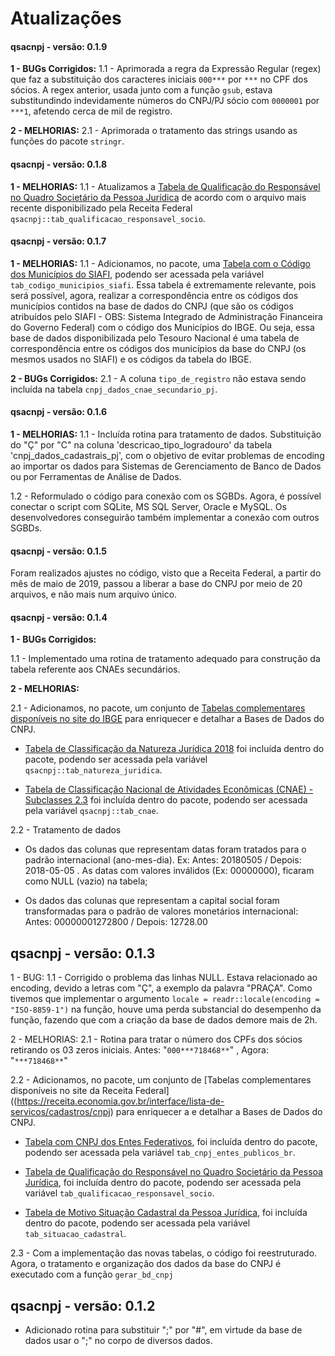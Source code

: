 # Atualizações

#### qsacnpj - versão: 0.1.9


**1 - BUGs Corrigidos:**
1.1 - Aprimorada a regra da Expressão Regular (regex) que faz a substituição dos caracteres iniciais `000***` por `***` no CPF dos sócios. A regex anterior, usada junto com a função `gsub`, estava substitundindo indevidamente números do CNPJ/PJ sócio com `0000001` por `***1`, afetendo cerca de mil de registro.

**2 - MELHORIAS:**
2.1 - Aprimorada o tratamento das strings usando as funções do pacote `stringr`.


#### qsacnpj - versão: 0.1.8

**1 - MELHORIAS:**
1.1 - Atualizamos a [Tabela de Qualificação do Responsável no Quadro Societário da
    Pessoa Jurídica](http://receita.economia.gov.br/orientacao/tributaria/cadastros/cadastro-nacional-de-pessoas-juridicas-cnpj/tabela-de-qualificacao-do-socio-representante.ods)
    de acordo com o arquivo mais recente disponibilizado pela Receita Federal
    `qsacnpj::tab_qualificacao_responsavel_socio`.


#### qsacnpj - versão: 0.1.7

**1 - MELHORIAS:**
1.1 - Adicionamos, no pacote, uma [Tabela com o Código dos Municípios do SIAFI](http://www.tesourotransparente.gov.br/ckan/dataset/lista-de-municipios-do-siafi), podendo ser acessada pela variável `tab_codigo_municipios_siafi`. Essa tabela é extremamente relevante, pois será possível, agora, realizar a correspondência entre os códigos dos municípios contidos na base de dados do CNPJ (que são os códigos atribuídos pelo SIAFI - OBS: Sistema Integrado de Administração Financeira do Governo Federal) com o código dos Municípios do IBGE. Ou seja, essa base de dados disponibilizada pelo Tesouro Nacional é uma tabela de correspondência entre os códigos dos municípios da base do CNPJ (os mesmos usados no SIAFI) e os códigos da tabela do IBGE.


**2 - BUGs Corrigidos:**
2.1 - A coluna `tipo_de_registro` não estava sendo incluída na tabela `cnpj_dados_cnae_secundario_pj`.


#### qsacnpj - versão: 0.1.6

**1 - MELHORIAS:**
1.1 - Incluída rotina para tratamento de dados. Substituição do "Ç" por "C" na coluna 'descricao_tipo_logradouro' da tabela 'cnpj_dados_cadastrais_pj', com o objetivo de evitar problemas de encoding ao importar os dados para Sistemas de Gerenciamento de Banco de Dados ou por Ferramentas de Análise de Dados.

1.2 - Reformulado o código para conexão com os SGBDs. Agora, é possível conectar o script com SQLite, MS SQL Server, Oracle e MySQL. Os desenvolvedores conseguirão também implementar a conexão com outros SGBDs.


#### qsacnpj - versão: 0.1.5

Foram realizados ajustes no código, visto que a Receita Federal, a partir do mês de maio de 2019, passou a liberar a base do CNPJ por meio de 20 arquivos, e não mais num arquivo único.



#### qsacnpj - versão: 0.1.4

**1 - BUGs Corrigidos:**

1.1 - Implementado uma rotina de tratamento adequado para construção da tabela referente aos CNAEs secundários.

**2 - MELHORIAS:**

2.1 - Adicionamos, no pacote, um conjunto de [Tabelas complementares disponíveis no site do IBGE](https://concla.ibge.gov.br/classificacoes.html) para enriquecer e detalhar a Bases de Dados do CNPJ.

- [Tabela de Classificação da Natureza Jurídica 2018](https://concla.ibge.gov.br/estrutura/natjur-estrutura/natureza-juridica-2018) foi incluída dentro do pacote, podendo ser acessada pela variável `qsacnpj::tab_natureza_juridica`.

- [Tabela de Classificação Nacional de Atividades Econômicas (CNAE) - Subclasses 2.3](https://concla.ibge.gov.br/classificacoes/por-tema/atividades-economicas) foi incluída dentro do pacote, podendo ser acessada pela variável `qsacnpj::tab_cnae`.

2.2 - Tratamento de dados

- Os dados das colunas que representam datas foram tratados para o padrão internacional (ano-mes-dia). Ex: Antes: 20180505 / Depois: 2018-05-05 . As datas com valores inválidos (Ex: 00000000), ficaram como NULL (vazio) na tabela;

- Os dados das colunas que representam a capital social foram transformadas para o padrão de valores monetários internacional: Antes: 00000001272800 / Depois: 12728.00



## qsacnpj - versão: 0.1.3


1 - BUG:
1.1 - Corrigido o problema das linhas NULL. Estava relacionado ao encoding, devido a letras com "Ç", a exemplo da palavra "PRAÇA". Como tivemos que implementar o argumento `locale = readr::locale(encoding = "ISO-8859-1")` na função, houve uma perda substancial do desempenho da função, fazendo que com a criação da base de dados demore mais de 2h.


2 - MELHORIAS:
2.1 - Rotina para tratar o número dos CPFs dos sócios retirando os 03 zeros iniciais. Antes: "`000***718468**`" , Agora: "`***718468**`"

2.2 - Adicionamos, no pacote, um conjunto de [Tabelas complementares disponíveis no site da Receita Federal]((https://receita.economia.gov.br/interface/lista-de-servicos/cadastros/cnpj) para enriquecer a e detalhar a Bases de Dados do CNPJ.

- [Tabela com CNPJ dos Entes Federativos](https://receita.economia.gov.br/interface/lista-de-servicos/cadastros/cnpj/lista-dos-cnpj-entes-federativos), foi incluída dentro do pacote, podendo ser acessada pela variável `tab_cnpj_entes_publicos_br`.

- [Tabela de Qualificação do Responsável no Quadro Societário da Pessoa Jurídica](https://receita.economia.gov.br/orientacao/tributaria/cadastros/cadastro-nacional-de-pessoas-juridicas-cnpj/DominiosQualificaodoresponsvel.csv), foi incluída dentro do pacote, podendo ser acessada pela variável `tab_qualificacao_responsavel_socio`.

- [Tabela de Motivo Situação Cadastral da Pessoa Jurídica](https://receita.economia.gov.br/orientacao/tributaria/cadastros/cadastro-nacional-de-pessoas-juridicas-cnpj/DominiosMotivoSituaoCadastral.csv), foi incluída dentro do pacote, podendo ser acessada pela variável `tab_situacao_cadastral`.

2.3 - Com a implementação das novas tabelas, o código foi reestruturado. Agora, o tratamento e organização dos dados da base do CNPJ é executado com a função `gerar_bd_cnpj`



## qsacnpj - versão: 0.1.2

* Adicionado rotina para substituir ";" por "#", em virtude da base de dados usar o ";" no corpo de diversos dados.



